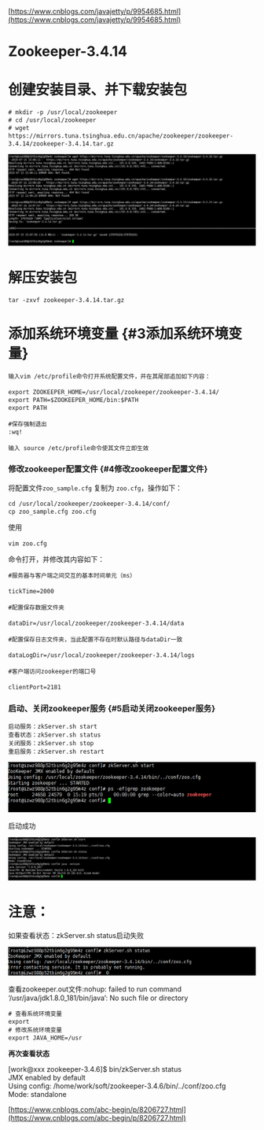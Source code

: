 [https://www.cnblogs.com/javajetty/p/9954685.html](https://www.cnblogs.com/javajetty/p/9954685.html)

# Zookeeper-3.4.14

# 创建安装目录、并下载安装包

```
# mkdir -p /usr/local/zookeeper
# cd /usr/local/zookeeper
# wget https://mirrors.tuna.tsinghua.edu.cn/apache/zookeeper/zookeeper-3.4.14/zookeeper-3.4.14.tar.gz
```

![](/assets/微信截图_20190715150826.png)

# 解压安装包

```
tar -zxvf zookeeper-3.4.14.tar.gz
```

# 添加系统环境变量 {#3添加系统环境变量}

```
输入vim /etc/profile命令打开系统配置文件，并在其尾部追加如下内容：

export ZOOKEEPER_HOME=/usr/local/zookeeper/zookeeper-3.4.14/
export PATH=$ZOOKEEPER_HOME/bin:$PATH
export PATH

#保存强制退出
:wq!

输入 source /etc/profile命令使其文件立即生效
```

### 修改zookeeper配置文件 {#4修改zookeeper配置文件}

将配置文件`zoo_sample.cfg` 复制为 `zoo.cfg`，操作如下：

```
cd /usr/local/zookeeper/zookeeper-3.4.14/conf/
cp zoo_sample.cfg zoo.cfg
```

使用

`vim zoo.cfg`

命令打开，并修改其内容如下：

```
#服务器与客户端之间交互的基本时间单元（ms）

tickTime=2000

#配置保存数据文件夹

dataDir=/usr/local/zookeeper/zookeeper-3.4.14/data

#配置保存日志文件夹，当此配置不存在时默认路径与dataDir一致

dataLogDir=/usr/local/zookeeper/zookeeper-3.4.14/logs

#客户端访问zookeeper的端口号

clientPort=2181
```

### 启动、关闭zookeeper服务 {#5启动关闭zookeeper服务}

```
启动服务：zkServer.sh start
查看状态：zkServer.sh status
关闭服务：zkServer.sh stop
重启服务：zkServer.sh restart
```

![](/assets/微信截图_20190715152015.png)

启动成功

![](/assets/微信截图_20190715155455.png)

# 注意：

如果查看状态：zkServer.sh status启动失败

![](/assets/微信截图_20190715155637.png)

查看zookeeper.out文件:nohup: failed to run command ‘/usr/java/jdk1.8.0\_181/bin/java’: No such file or directory

```
# 查看系统环境变量
export
# 修改系统环境变量
export JAVA_HOME=/usr
```

**再次查看状态**

\[work@xxx zookeeper-3.4.6\]$ bin/zkServer.sh status  
JMX enabled by default  
Using config: /home/work/soft/zookeeper-3.4.6/bin/../conf/zoo.cfg  
Mode: standalone

[https://www.cnblogs.com/abc-begin/p/8206727.html](https://www.cnblogs.com/abc-begin/p/8206727.html)

